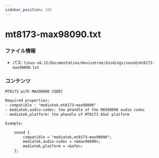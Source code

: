 ```yaml
---
sidebar_position: 192
---
```

# mt8173-max98090.txt

### ファイル情報

- パス: `linux-v6.12/Documentation/devicetree/bindings/sound/mt8173-max98090.txt`

### コンテンツ

```txt
MT8173 with MAX98090 CODEC

Required properties:
- compatible : "mediatek,mt8173-max98090"
- mediatek,audio-codec: the phandle of the MAX98090 audio codec
- mediatek,platform: the phandle of MT8173 ASoC platform

Example:

	sound {
		compatible = "mediatek,mt8173-max98090";
		mediatek,audio-codec = <&max98090>;
		mediatek,platform = <&afe>;
	};


```

